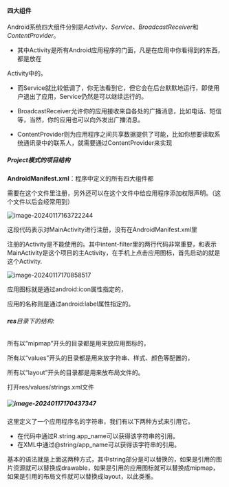 #### 四大组件

Android系统四大组件分别是*Activity、Service、BroadcastReceiver*和*ContentProvider*。

- 其中Activity是所有Android应用程序的门面，凡是在应用中你看得到的东西，都是放在

Activity中的。

- 而Service就比较低调了，你无法看到它，但它会在后台默默地运行，即使用户退出了应用，Service仍然是可以继续运行的。

- BroadcastReceiver允许你的应用接收来自各处的广播消息，比如电话、短信等，当然，你的应用也可以向外发出广播消息。

- ContentProvider则为应用程序之间共享数据提供了可能，比如你想要读取系统通讯录中的联系人，就需要通过ContentProvider来实现

  

##### **Project**模式的项目结构

**AndroidManifest.xml**：程序中定义的所有四大组件都

需要在这个文件里注册，另外还可以在这个文件中给应用程序添加权限声明。（这个文件以后会经常用到）

![image-20240117163722244](C:\Users\30327\AppData\Roaming\Typora\typora-user-images\image-20240117163722244.png)

这段代码表示对MainActivity进行注册，没有在AndroidManifest.xml里

注册的Activity是不能使用的。其中intent-filter里的两行代码非常重要，<action android:name="android.intent.action.MAIN"/>和<category android:name="android.intent.category.LAUNCHER" />表示MainActivity是这个项目的主Activity，在手机上点击应用图标，首先启动的就是这个Activity.

![image-20240117170858517](C:\Users\30327\AppData\Roaming\Typora\typora-user-images\image-20240117170858517.png)

应用图标就是通过android:icon属性指定的，

应用的名称则是通过android:label属性指定的。



###### **res**目录下的结构:

所有以“mipmap”开头的目录都是用来放应用图标的，

所有以“values”开头的目录都是用来放字符串、样式、颜色等配置的，

所有以“layout”开头的目录都是用来放布局文件的。

打开res/values/strings.xml文件

##### ![image-20240117170437347](C:\Users\30327\AppData\Roaming\Typora\typora-user-images\image-20240117170437347.png)

这里定义了一个应用程序名的字符串，我们有以下两种方式来引用它。

- 在代码中通过R.string.app_name可以获得该字符串的引用。
- 在XML中通过@string/app_name可以获得该字符串的引用。

基本的语法就是上面这两种方式，其中string部分是可以替换的，如果是引用的图片资源就可以替换成drawable，如果是引用的应用图标就可以替换成mipmap，如果是引用的布局文件就可以替换成layout，以此类推。

